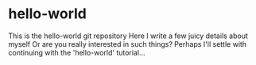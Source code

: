 # hello-world
This is the hello-world git repository
Here I write a few juicy details about myself
Or are you really interested in such things?
Perhaps I'll settle with continuing with the 'hello-world' tutorial...
